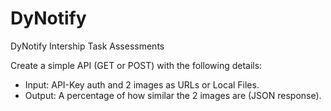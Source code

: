 # DyNotify
 DyNotify Intership Task Assessments

Create a simple API (GET or POST) with the following details:
* Input: API-Key auth and 2 images as URLs or Local Files.
* Output: A percentage of how similar the 2 images are (JSON response).

